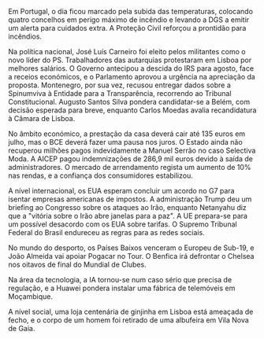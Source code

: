 Em Portugal, o dia ficou marcado pela subida das temperaturas, colocando quatro concelhos em perigo máximo de incêndio e levando a DGS a emitir um alerta para cuidados extra. A Proteção Civil reforçou a prontidão para incêndios.

Na política nacional, José Luís Carneiro foi eleito pelos militantes como o novo líder do PS. Trabalhadores das autarquias protestaram em Lisboa por melhores salários. O Governo antecipou a descida do IRS para agosto, face a receios económicos, e o Parlamento aprovou a urgência na apreciação da proposta. Montenegro, por sua vez, recusou entregar dados sobre a Spinumviva à Entidade para a Transparência, recorrendo ao Tribunal Constitucional. Augusto Santos Silva pondera candidatar-se a Belém, com decisão esperada para breve, enquanto Carlos Moedas avalia recandidatura à Câmara de Lisboa.

No âmbito económico, a prestação da casa deverá cair até 135 euros em julho, mas o BCE deverá fazer uma pausa nos juros. O Estado ainda não recuperou milhões pagos indevidamente a Manuel Serrão no caso Selectiva Moda. A AICEP pagou indemnizações de 286,9 mil euros devido à saída de administradores. O mercado de arrendamento regista um aumento de 10% nas rendas, e a confiança dos consumidores estabilizou.

A nível internacional, os EUA esperam concluir um acordo no G7 para isentar empresas americanas de impostos. A administração Trump deu um briefing ao Congresso sobre os ataques ao Irão, enquanto Netanyahu diz que a "vitória sobre o Irão abre janelas para a paz". A UE prepara-se para um possível desacordo com os EUA sobre tarifas. O Supremo Tribunal Federal do Brasil endureceu as regras para as redes sociais.

No mundo do desporto, os Países Baixos venceram o Europeu de Sub-19, e João Almeida vai apoiar Pogacar no Tour. O Benfica irá defrontar o Chelsea nos oitavos de final do Mundial de Clubes.

Na área da tecnologia, a IA tornou-se num caso sério que precisa de regulação, e a Huawei pondera instalar uma fábrica de telemóveis em Moçambique.

A nível social, uma loja centenária de ginjinha em Lisboa está ameaçada de fecho, e o corpo de um homem foi retirado de uma albufeira em Vila Nova de Gaia.